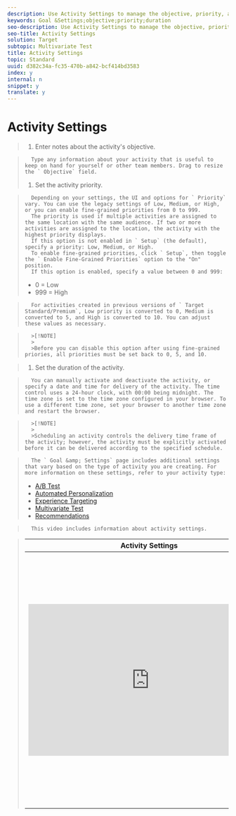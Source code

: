 ```yaml
---
description: Use Activity Settings to manage the objective, priority, and duration of your activities.
keywords: Goal &Settings;objective;priority;duration
seo-description: Use Activity Settings to manage the objective, priority, and duration of your activities.
seo-title: Activity Settings
solution: Target
subtopic: Multivariate Test
title: Activity Settings
topic: Standard
uuid: d382c34a-fc35-470b-a842-bcf414bd3583
index: y
internal: n
snippet: y
translate: y
---
```


# Activity Settings


>1. Enter notes about the activity's objective.

>       Type any information about your activity that is useful to keep on hand for yourself or other team members. Drag to resize the ` Objective` field. 
>1. Set the activity priority.

>       Depending on your settings, the UI and options for ` Priority` vary. You can use the legacy settings of Low, Medium, or High, or you can enable fine-grained priorities from 0 to 999. 
>       The priority is used if multiple activities are assigned to the same location with the same audience. If two or more activities are assigned to the location, the activity with the highest priority displays.
>       If this option is not enabled in ` Setup` (the default), specify a priority: Low, Medium, or High. 
>       To enable fine-grained priorities, click ` Setup`, then toggle the ` Enable Fine-Grained Priorities` option to the "On" position. 
>       If this option is enabled, specify a value between 0 and 999:
>    
>    * 0 = Low
>    * 999 = High

>       For activities created in previous versions of ` Target Standard/Premium`, Low priority is converted to 0, Medium is converted to 5, and High is converted to 10. You can adjust these values as necessary. 

>       >[!NOTE]
>       >
>       >Before you can disable this option after using fine-grained priories, all priorities must be set back to 0, 5, and 10.

>1. Set the duration of the activity.

>       You can manually activate and deactivate the activity, or specify a date and time for delivery of the activity. The time control uses a 24-hour clock, with 00:00 being midnight. The time zone is set to the time zone configured in your browser. To use a different time zone, set your browser to another time zone and restart the browser.

>       >[!NOTE]
>       >
>       >Scheduling an activity controls the delivery time frame of the activity; however, the activity must be explicitly activated before it can be delivered according to the specified schedule.

>       The ` Goal &amp; Settings` page includes additional settings that vary based on the type of activity you are creating. For more information on these settings, refer to your activity type: 
>    
>    * [ A/B Test ](r_ab_goals_and_settings.md#reference_B25389FD6F3A4989801E740364B089CC)
>    * [ Automated Personalization ](t_automated_personalization.md#task_8AAF837796D74CF893CA2F88BA1491C9)
>    * [ Experience Targeting ](r_xt_goals_and_settings.md#reference_B25389FD6F3A4989801E740364B089CC)
>    * [ Multivariate Test ](r_goals_and_settings.md#reference_B25389FD6F3A4989801E740364B089CC)
>    * [ Recommendations ](r_recs_activity_settings.md#reference_3FDA8388CEEC4159949151C1829E2FBB)

>       This video includes information about activity settings.


>    <table id="table_A3A70CC0C9F54131BB9F098B4DA8C9D6"> 
 <thead> 
  <tr> 
   <th class="entry" colspan="2"> Activity Settings </th> 
   <th colname="col3" class="entry"> 3:02 </th> 
  </tr> 
 </thead>
 <tbody> 
  <tr> 
   <td colspan="2"> 
    <div width="550" class="video-iframe"> 
     <iframe src="https://www.youtube.com/embed/6XNEM8tUADo/" frameborder="0" webkitallowfullscreen="true" mozallowfullscreen="true" oallowfullscreen="true" msallowfullscreen="true" allowfullscreen="allowfullscreen" scrolling="no" width="550" height="345">https://www.youtube.com/embed/6XNEM8tUADo/</iframe>
    </div> </td> 
   <td colname="col3"> <p> 
     <ul id="ul_FF4FEC7BC7A34461BAA54FBE18A8E63B"> 
      <li id="li_7D6D4CB2E771430F84D2B658F8611532"> <p>Enter an objective for your activity</p> </li> 
      <li id="li_61D9DDCD3AFB40E2BC55AFED5CD6C405"> <p>Set the priority level of your activities</p> </li> 
      <li id="li_745F20CC95DF4BE48173991CB42EC50A"> <p>Schedule activity start and end times</p> </li> 
      <li id="li_699D4D5D089A4FB7BA4C5E95337AC34A"> <p>Add audiences for reporting to create report filters</p> </li> 
      <li id="li_0EDDBA5E70B54F22A76F1D6D722914BE"> <p>Enter notes for your activities</p> </li> 
     </ul> </p> </td> 
  </tr> 
 </tbody> 
</table>

